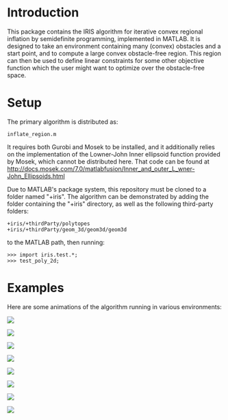 Introduction
============

This package contains the IRIS algorithm for iterative convex regional
inflation by semidefinite programming, implemented in MATLAB. It is
designed to take an environment containing many (convex) obstacles and a
start point, and to compute a large convex obstacle-free region. This
region can then be used to define linear constraints for some other
objective function which the user might want to optimize over the
obstacle-free space. 

Setup
=====

The primary algorithm is distributed as:

	inflate_region.m


It requires both Gurobi and Mosek to be installed, and it additionally
relies on the implementation of the Lowner-John Inner ellipsoid function
provided by Mosek, which cannot be distributed here. That code can be
found at <http://docs.mosek.com/7.0/matlabfusion/Inner_and_outer_L_wner-John_Ellipsoids.html>

Due to MATLAB's package system, this repository must be cloned to a
folder named "+iris".  The algorithm can be demonstrated by adding the
folder containing the "+iris" directory, as well as the following
third-party folders:

	+iris/+thirdParty/polytopes
	+iris/+thirdParty/geom_3d/geom3d/geom3d

to the MATLAB path, then running:

	>>> import iris.test.*;
	>>> test_poly_2d;

Examples
========
Here are some animations of the algorithm running in various
environments:

![](https://rdeits.github.io/iris-distro/examples/poly_2d_N30/animation.gif)

![](https://rdeits.github.io/iris-distro/examples/poly_2d_N50/animation.gif)

![](https://rdeits.github.io/iris-distro/examples/poly_2d_N50_2/animation.gif)

![](https://rdeits.github.io/iris-distro/examples/poly_2d_N1000/animation.gif)

![](https://rdeits.github.io/iris-distro/examples/poly_3d/animation.gif)

![](https://rdeits.github.io/iris-distro/examples/poly_3d_2/animation.gif)

![](https://rdeits.github.io/iris-distro/examples/c_space_3d/animation.gif)

![](https://rdeits.github.io/iris-distro/examples/poly_4d/animation.gif)

